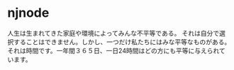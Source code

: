 # njnode
人生は生まれてきた家庭や環境によってみんな不平等である。
それは自分で選択することはできません。しかし、一つだけ私たちにはみな平等なものがある。
それは時間です。一年間３６５日、一日24時間はどの方にも平等に与えられています。
